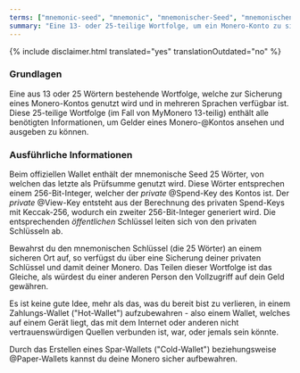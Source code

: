 ```yaml
---
terms: ["mnemonic-seed", "mnemonic", "mnemonischer-Seed", "mnemonischen-Seed", "mnemonischen-Seeds"]
summary: "Eine 13- oder 25-teilige Wortfolge, um ein Monero-Konto zu sichern; verfügbar in mehreren Sprachen"
---
```


{% include disclaimer.html translated="yes" translationOutdated="no" %}
### Grundlagen

Eine aus 13 oder 25 Wörtern bestehende Wortfolge, welche zur Sicherung eines Monero-Kontos genutzt wird und in mehreren Sprachen verfügbar ist. Diese 25-teilige Wortfolge (im Fall von MyMonero 13-teilig) enthält alle benötigten Informationen, um Gelder eines Monero-@Kontos ansehen und ausgeben zu können.

### Ausführliche Informationen

Beim offiziellen Wallet enthält der mnemonische Seed 25 Wörter, von welchen das letzte als Prüfsumme genutzt wird. Diese Wörter entsprechen einem 256-Bit-Integer, welcher der *private* @Spend-Key des Kontos ist. Der *private* @View-Key entsteht aus der Berechnung des privaten Spend-Keys mit Keccak-256, wodurch ein zweiter 256-Bit-Integer generiert wird. Die entsprechenden *öffentlichen* Schlüssel leiten sich von den privaten Schlüsseln ab.

Bewahrst du den mnemonischen Schlüssel (die 25 Wörter) an einem sicheren Ort auf, so verfügst du über eine Sicherung deiner privaten Schlüssel und damit deiner Monero. Das Teilen dieser Wortfolge ist das Gleiche, als würdest du einer anderen Person den Vollzugriff auf dein Geld gewähren.

Es ist keine gute Idee, mehr als das, was du bereit bist zu verlieren, in einem Zahlungs-Wallet ("Hot-Wallet") aufzubewahren - also einem Wallet, welches auf einem Gerät liegt, das mit dem Internet oder anderen nicht vertrauenswürdigen Quellen verbunden ist, war, oder jemals sein könnte.

Durch das Erstellen eines Spar-Wallets ("Cold-Wallet") beziehungsweise @Paper-Wallets kannst du deine Monero sicher aufbewahren.